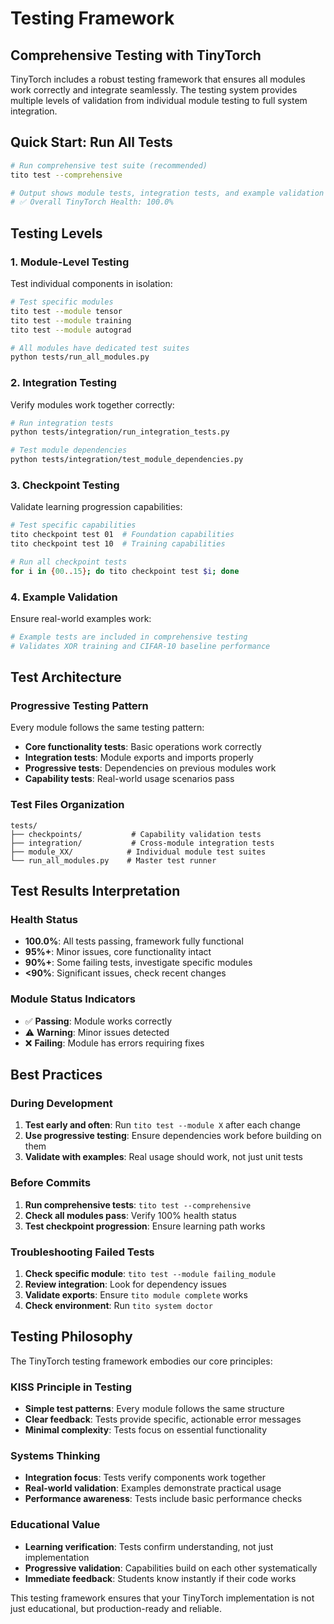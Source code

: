 # Testing Framework

## Comprehensive Testing with TinyTorch

TinyTorch includes a robust testing framework that ensures all modules work correctly and integrate seamlessly. The testing system provides multiple levels of validation from individual module testing to full system integration.

## Quick Start: Run All Tests

```bash
# Run comprehensive test suite (recommended)
tito test --comprehensive

# Output shows module tests, integration tests, and example validation
# ✅ Overall TinyTorch Health: 100.0%
```

## Testing Levels

### 1. Module-Level Testing
Test individual components in isolation:

```bash
# Test specific modules
tito test --module tensor
tito test --module training
tito test --module autograd

# All modules have dedicated test suites
python tests/run_all_modules.py
```

### 2. Integration Testing
Verify modules work together correctly:

```bash
# Run integration tests
python tests/integration/run_integration_tests.py

# Test module dependencies
python tests/integration/test_module_dependencies.py
```

### 3. Checkpoint Testing
Validate learning progression capabilities:

```bash
# Test specific capabilities
tito checkpoint test 01  # Foundation capabilities
tito checkpoint test 10  # Training capabilities

# Run all checkpoint tests
for i in {00..15}; do tito checkpoint test $i; done
```

### 4. Example Validation
Ensure real-world examples work:

```bash
# Example tests are included in comprehensive testing
# Validates XOR training and CIFAR-10 baseline performance
```

## Test Architecture

### Progressive Testing Pattern
Every module follows the same testing pattern:
- **Core functionality tests**: Basic operations work correctly
- **Integration tests**: Module exports and imports properly
- **Progressive tests**: Dependencies on previous modules work
- **Capability tests**: Real-world usage scenarios pass

### Test Files Organization
```
tests/
├── checkpoints/           # Capability validation tests
├── integration/           # Cross-module integration tests
├── module_XX/            # Individual module test suites
└── run_all_modules.py    # Master test runner
```

## Test Results Interpretation

### Health Status
- **100.0%**: All tests passing, framework fully functional
- **95%+**: Minor issues, core functionality intact
- **90%+**: Some failing tests, investigate specific modules
- **<90%**: Significant issues, check recent changes

### Module Status Indicators
- ✅ **Passing**: Module works correctly
- ⚠️ **Warning**: Minor issues detected
- ❌ **Failing**: Module has errors requiring fixes

## Best Practices

### During Development
1. **Test early and often**: Run `tito test --module X` after each change
2. **Use progressive testing**: Ensure dependencies work before building on them
3. **Validate with examples**: Real usage should work, not just unit tests

### Before Commits
1. **Run comprehensive tests**: `tito test --comprehensive`
2. **Check all modules pass**: Verify 100% health status
3. **Test checkpoint progression**: Ensure learning path works

### Troubleshooting Failed Tests
1. **Check specific module**: `tito test --module failing_module`
2. **Review integration**: Look for dependency issues
3. **Validate exports**: Ensure `tito module complete` works
4. **Check environment**: Run `tito system doctor`

## Testing Philosophy

The TinyTorch testing framework embodies our core principles:

### KISS Principle in Testing
- **Simple test patterns**: Every module follows the same structure
- **Clear feedback**: Tests provide specific, actionable error messages
- **Minimal complexity**: Tests focus on essential functionality

### Systems Thinking
- **Integration focus**: Tests verify components work together
- **Real-world validation**: Examples demonstrate practical usage
- **Performance awareness**: Tests include basic performance checks

### Educational Value
- **Learning verification**: Tests confirm understanding, not just implementation
- **Progressive validation**: Capabilities build on each other systematically
- **Immediate feedback**: Students know instantly if their code works

This testing framework ensures that your TinyTorch implementation is not just educational, but production-ready and reliable.